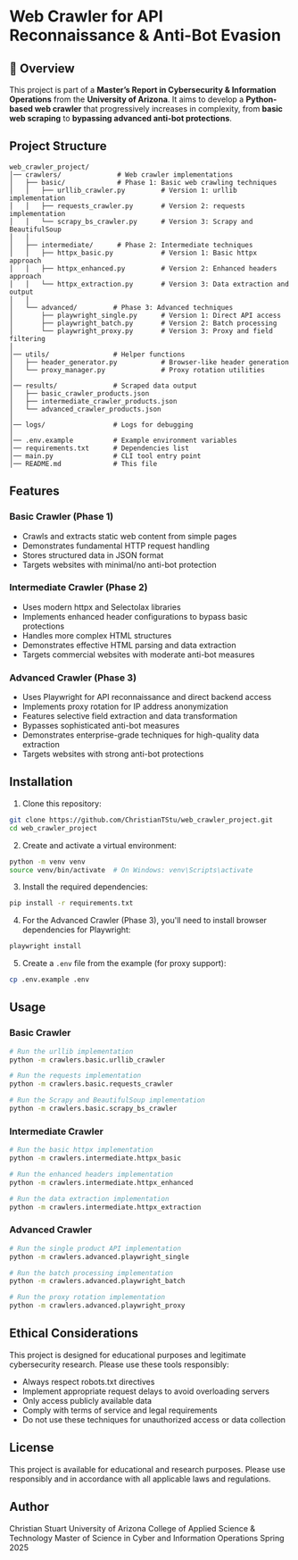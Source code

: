 # Web Crawler for API Reconnaissance & Anti-Bot Evasion

## 📌 Overview
This project is part of a **Master’s Report in Cybersecurity & Information Operations** from the **University of Arizona**. It aims to develop a **Python-based web crawler** that progressively increases in complexity, from **basic web scraping** to **bypassing advanced anti-bot protections**.

## Project Structure

```
web_crawler_project/
│── crawlers/              # Web crawler implementations
│   ├── basic/             # Phase 1: Basic web crawling techniques
│   │   ├── urllib_crawler.py         # Version 1: urllib implementation
│   │   ├── requests_crawler.py       # Version 2: requests implementation
│   │   └── scrapy_bs_crawler.py      # Version 3: Scrapy and BeautifulSoup 
│   │
│   ├── intermediate/      # Phase 2: Intermediate techniques
│   │   ├── httpx_basic.py            # Version 1: Basic httpx approach
│   │   ├── httpx_enhanced.py         # Version 2: Enhanced headers approach
│   │   └── httpx_extraction.py       # Version 3: Data extraction and output
│   │
│   └── advanced/         # Phase 3: Advanced techniques
│       ├── playwright_single.py      # Version 1: Direct API access
│       ├── playwright_batch.py       # Version 2: Batch processing
│       └── playwright_proxy.py       # Version 3: Proxy and field filtering
│
│── utils/                # Helper functions
│   ├── header_generator.py           # Browser-like header generation
│   └── proxy_manager.py              # Proxy rotation utilities
│
│── results/              # Scraped data output
│   ├── basic_crawler_products.json
│   ├── intermediate_crawler_products.json
│   └── advanced_crawler_products.json
│
│── logs/                 # Logs for debugging
│
│── .env.example          # Example environment variables
│── requirements.txt      # Dependencies list
│── main.py               # CLI tool entry point
│── README.md             # This file
```

## Features

### Basic Crawler (Phase 1)
- Crawls and extracts static web content from simple pages
- Demonstrates fundamental HTTP request handling
- Stores structured data in JSON format
- Targets websites with minimal/no anti-bot protection

### Intermediate Crawler (Phase 2)
- Uses modern httpx and Selectolax libraries
- Implements enhanced header configurations to bypass basic protections
- Handles more complex HTML structures
- Demonstrates effective HTML parsing and data extraction
- Targets commercial websites with moderate anti-bot measures

### Advanced Crawler (Phase 3)
- Uses Playwright for API reconnaissance and direct backend access
- Implements proxy rotation for IP address anonymization
- Features selective field extraction and data transformation
- Bypasses sophisticated anti-bot measures
- Demonstrates enterprise-grade techniques for high-quality data extraction
- Targets websites with strong anti-bot protections

## Installation

1. Clone this repository:
```bash
git clone https://github.com/ChristianTStu/web_crawler_project.git
cd web_crawler_project
```

2. Create and activate a virtual environment:
```bash
python -m venv venv
source venv/bin/activate  # On Windows: venv\Scripts\activate
```

3. Install the required dependencies:
```bash
pip install -r requirements.txt
```

4. For the Advanced Crawler (Phase 3), you'll need to install browser dependencies for Playwright:
```bash
playwright install
```

5. Create a `.env` file from the example (for proxy support):
```bash
cp .env.example .env
```

## Usage

### Basic Crawler

```bash
# Run the urllib implementation
python -m crawlers.basic.urllib_crawler

# Run the requests implementation
python -m crawlers.basic.requests_crawler

# Run the Scrapy and BeautifulSoup implementation
python -m crawlers.basic.scrapy_bs_crawler
```

### Intermediate Crawler

```bash
# Run the basic httpx implementation
python -m crawlers.intermediate.httpx_basic

# Run the enhanced headers implementation
python -m crawlers.intermediate.httpx_enhanced

# Run the data extraction implementation
python -m crawlers.intermediate.httpx_extraction
```

### Advanced Crawler

```bash
# Run the single product API implementation
python -m crawlers.advanced.playwright_single

# Run the batch processing implementation
python -m crawlers.advanced.playwright_batch

# Run the proxy rotation implementation
python -m crawlers.advanced.playwright_proxy
```

## Ethical Considerations

This project is designed for educational purposes and legitimate cybersecurity research. Please use these tools responsibly:

- Always respect robots.txt directives
- Implement appropriate request delays to avoid overloading servers
- Only access publicly available data
- Comply with terms of service and legal requirements
- Do not use these techniques for unauthorized access or data collection

## License

This project is available for educational and research purposes. Please use responsibly and in accordance with all applicable laws and regulations.

## Author

Christian Stuart
University of Arizona
College of Applied Science & Technology
Master of Science in Cyber and Information Operations
Spring 2025
